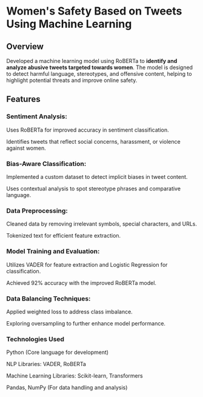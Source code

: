 # Women's Safety Based on Tweets Using Machine Learning

## Overview

Developed a machine learning model using RoBERTa to **identify and analyze abusive tweets targeted towards women**. The model is designed to detect harmful language, stereotypes, and offensive content, helping to highlight potential threats and improve online safety.

## Features

### Sentiment Analysis:

Uses RoBERTa for improved accuracy in sentiment classification.

Identifies tweets that reflect social concerns, harassment, or violence against women.

### Bias-Aware Classification:

Implemented a custom dataset to detect implicit biases in tweet content.

Uses contextual analysis to spot stereotype phrases and comparative language.

### Data Preprocessing:

Cleaned data by removing irrelevant symbols, special characters, and URLs.

Tokenized text for efficient feature extraction.

### Model Training and Evaluation:

Utilizes VADER for feature extraction and Logistic Regression for classification.

Achieved 92% accuracy with the improved RoBERTa model.

### Data Balancing Techniques:

Applied weighted loss to address class imbalance.

Exploring oversampling to further enhance model performance.

### Technologies Used

Python (Core language for development)

NLP Libraries: VADER, RoBERTa

Machine Learning Libraries: Scikit-learn, Transformers

Pandas, NumPy (For data handling and analysis)
